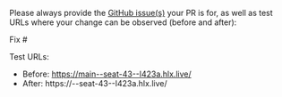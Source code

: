 Please always provide the [GitHub issue(s)](../issues) your PR is for, as well as test URLs where your change can be observed (before and after):

Fix #<gh-issue-id>

Test URLs:
- Before: https://main--seat-43--l423a.hlx.live/
- After: https://<branch>--seat-43--l423a.hlx.live/
